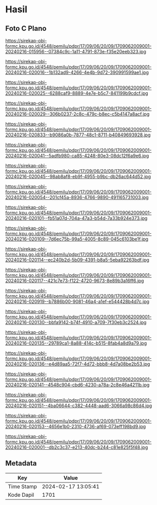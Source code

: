 # Hasil

## Foto C Plano

https://sirekap-obj-formc.kpu.go.id/4548/pemilu/pdpr/17/09/06/20/09/1709062009001-20240216-015956--07384c9c-1a11-4791-873e-f35e20eeb323.jpg

https://sirekap-obj-formc.kpu.go.id/4548/pemilu/pdpr/17/09/06/20/09/1709062009001-20240216-020016--1b132ad9-4266-4e4b-9d72-390991599ae1.jpg

https://sirekap-obj-formc.kpu.go.id/4548/pemilu/pdpr/17/09/06/20/09/1709062009001-20240216-020025--6288caf9-8889-4e7e-b5c7-841199b9cdcf.jpg

https://sirekap-obj-formc.kpu.go.id/4548/pemilu/pdpr/17/09/06/20/09/1709062009001-20240216-020029--306b0237-2c8c-479c-b8ec-c5b4147a8acf.jpg

https://sirekap-obj-formc.kpu.go.id/4548/pemilu/pdpr/17/09/06/20/09/1709062009001-20240216-020833--b9086a0b-7877-48c1-8711-b40849693928.jpg

https://sirekap-obj-formc.kpu.go.id/4548/pemilu/pdpr/17/09/06/20/09/1709062009001-20240216-020041--5adfb980-ca85-4248-80e3-08dc12f6a9e6.jpg

https://sirekap-obj-formc.kpu.go.id/4548/pemilu/pdpr/17/09/06/20/09/1709062009001-20240216-020045--98ab8af8-eb9f-4955-b9bc-db26ac644d52.jpg

https://sirekap-obj-formc.kpu.go.id/4548/pemilu/pdpr/17/09/06/20/09/1709062009001-20240216-020054--201cf45a-8936-4766-9890-491165731003.jpg

https://sirekap-obj-formc.kpu.go.id/4548/pemilu/pdpr/17/09/06/20/09/1709062009001-20240216-020101--fb51a07d-704a-47a3-b54d-7a33b924e373.jpg

https://sirekap-obj-formc.kpu.go.id/4548/pemilu/pdpr/17/09/06/20/09/1709062009001-20240216-020109--7d6ec75b-99a5-4005-8c89-045c6103be1f.jpg

https://sirekap-obj-formc.kpu.go.id/4548/pemilu/pdpr/17/09/06/20/09/1709062009001-20240216-020114--ec240b2d-5b09-4391-b8a5-5eba92263bdf.jpg

https://sirekap-obj-formc.kpu.go.id/4548/pemilu/pdpr/17/09/06/20/09/1709062009001-20240216-020117--421c7e73-f122-4720-9673-8e89b3a16ff6.jpg

https://sirekap-obj-formc.kpu.go.id/4548/pemilu/pdpr/17/09/06/20/09/1709062009001-20240216-020919--b7886b00-9081-46a4-a1ef-e544428b4d7c.jpg

https://sirekap-obj-formc.kpu.go.id/4548/pemilu/pdpr/17/09/06/20/09/1709062009001-20240216-020130--bbfa9142-b74f-4910-a709-7f30eb3c2524.jpg

https://sirekap-obj-formc.kpu.go.id/4548/pemilu/pdpr/17/09/06/20/09/1709062009001-20240216-020135--29789ca1-8a88-414c-b515-8fab4a8d9a79.jpg

https://sirekap-obj-formc.kpu.go.id/4548/pemilu/pdpr/17/09/06/20/09/1709062009001-20240216-020136--e4d89aa5-72f7-4d72-bbb8-4d7a08be2b53.jpg

https://sirekap-obj-formc.kpu.go.id/4548/pemilu/pdpr/17/09/06/20/09/1709062009001-20240216-020141--4548c904-cbd6-4230-a78a-2c8e46a4211b.jpg

https://sirekap-obj-formc.kpu.go.id/4548/pemilu/pdpr/17/09/06/20/09/1709062009001-20240216-020151--4ba06644-c382-4448-aad6-3066a98c86d4.jpg

https://sirekap-obj-formc.kpu.go.id/4548/pemilu/pdpr/17/09/06/20/09/1709062009001-20240216-020153--4656e1b0-2310-4736-af69-073eff198bd9.jpg

https://sirekap-obj-formc.kpu.go.id/4548/pemilu/pdpr/17/09/06/20/09/1709062009001-20240216-020001--db2c3c37-e213-40dc-b244-c81e825f5f48.jpg


## Metadata

| Key        | Value               |
| ---------- | ------------------- |
| Time Stamp | 2024-02-17 13:05:41 |
| Kode Dapil | 1701                |



